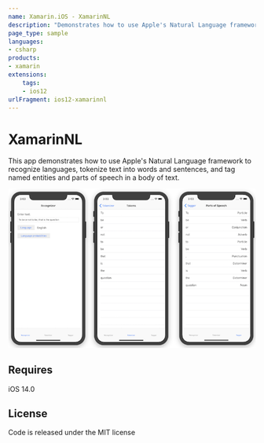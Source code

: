 ```yaml
---
name: Xamarin.iOS - XamarinNL
description: "Demonstrates how to use Apple's Natural Language framework to recognize languages, tokenize text into words and sentences, and tag... (iOS12)"
page_type: sample
languages:
- csharp
products:
- xamarin
extensions:
    tags:
    - ios12
urlFragment: ios12-xamarinnl
---
```

# XamarinNL

This app demonstrates how to use Apple's Natural Language framework
to recognize languages, tokenize text into words and sentences, and
tag named entities and parts of speech in a body of text.

![Examples of natural language parsing](Screenshots/all-sml.png)

## Requires

iOS 14.0

## License

Code is released under the MIT license
